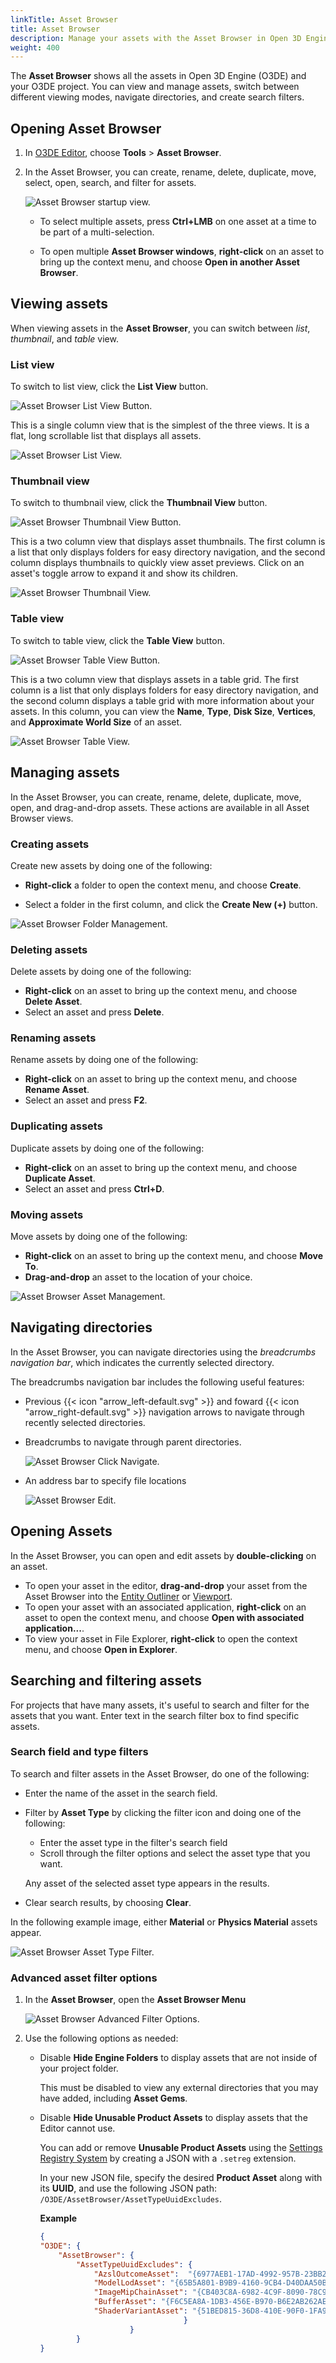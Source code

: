 ```yaml
---
linkTitle: Asset Browser
title: Asset Browser
description: Manage your assets with the Asset Browser in Open 3D Engine (O3DE).
weight: 400
---
```


The **Asset Browser** shows all the assets in Open 3D Engine (O3DE) and your O3DE project. You can view and manage assets, switch between different viewing modes, navigate directories, and create search filters.

## Opening Asset Browser

1. In [O3DE Editor](/docs/user-guide/editor/), choose **Tools** > **Asset Browser**.

1. In the Asset Browser, you can create, rename, delete, duplicate, move, select, open, search, and filter for assets.

     ![Asset Browser startup view.](/images/user-guide/assetbrowser/asset-browser-welcome.png)

    - To select multiple assets, press **Ctrl+LMB** on one asset at a time to be part of a multi-selection.

    - To open multiple **Asset Browser windows**, **right-click** on an asset to bring up the context menu, and choose **Open in another Asset Browser**.

## Viewing assets

When viewing assets in the **Asset Browser**, you can switch between *list*, *thumbnail*, and *table* view.

### List view

To switch to list view, click the **List View** button.

![Asset Browser List View Button.](/images/user-guide/assetbrowser/list-view-button.png)

This is a single column view that is the simplest of the three views. It is a flat, long scrollable list that displays all assets.

![Asset Browser List View.](/images/user-guide/assetbrowser/list-view.png)

### Thumbnail view

To switch to thumbnail view, click the **Thumbnail View** button.

![Asset Browser Thumbnail View Button.](/images/user-guide/assetbrowser/thumbnail-view-button.png)

This is a two column view that displays asset thumbnails. The first column is a list that only displays folders for easy directory navigation, and the second column displays thumbnails to quickly view asset previews. Click on an asset's toggle arrow to expand it and show its children.

![Asset Browser Thumbnail View.](/images/user-guide/assetbrowser/thumbnail-view.png)

### Table view

To switch to table view, click the **Table View** button.
    
![Asset Browser Table View Button.](/images/user-guide/assetbrowser/table-view-button.png)

This is a two column view that displays assets in a table grid. The first column is a list that only displays folders for easy directory navigation, and the second column displays a table grid with more information about your assets. In this column, you can view the **Name**, **Type**, **Disk Size**, **Vertices**, and **Approximate World Size** of an asset.

![Asset Browser Table View.](/images/user-guide/assetbrowser/table-view.png)

## Managing assets

In the Asset Browser, you can create, rename, delete, duplicate, move, open, and drag-and-drop assets. These actions are available in all Asset Browser views.

### Creating assets
Create new assets by doing one of the following:

- **Right-click** a folder to open the context menu, and choose **Create**.

- Select a folder in the first column, and click the **Create New (+)** button.

![Asset Browser Folder Management.](/images/user-guide/assetbrowser/folder-context-menu.png)

### Deleting assets

Delete assets by doing one of the following:

- **Right-click** on an asset to bring up the context menu, and choose **Delete Asset**. 
- Select an asset and press **Delete**.

### Renaming assets

Rename assets by doing one of the following:

- **Right-click** on an asset to bring up the context menu, and choose **Rename Asset**. 
- Select an asset and press **F2**.

### Duplicating assets

Duplicate assets by doing one of the following:

- **Right-click** on an asset to bring up the context menu, and choose **Duplicate Asset**. 
- Select an asset and press **Ctrl+D**.

### Moving assets
Move assets by doing one of the following:

- **Right-click** on an asset to bring up the context menu, and choose **Move To**. 
- **Drag-and-drop** an asset to the location of your choice.

![Asset Browser Asset Management.](/images/user-guide/assetbrowser/asset-management.png)

## Navigating directories

In the Asset Browser, you can navigate directories using the *breadcrumbs navigation bar*, which indicates the currently selected directory.

The breadcrumbs navigation bar includes the following useful features:

- Previous {{< icon "arrow_left-default.svg" >}} and foward {{< icon "arrow_right-default.svg" >}} navigation arrows to navigate through recently selected directories.
- Breadcrumbs to navigate through parent directories.

    ![Asset Browser Click Navigate.](/images/user-guide/assetbrowser/breadcrumbs-click-navigate.png)

- An address bar to specify file locations

    ![Asset Browser Edit.](/images/user-guide/assetbrowser/breadcrumbs-edit.png)

## Opening Assets

In the Asset Browser, you can open and edit assets by **double-clicking** on an asset.

- To open your asset in the editor, **drag-and-drop** your asset from the Asset Browser into the [Entity Outliner](/docs/user-guide/editor/entity-outliner/) or [Viewport](/docs/user-guide/editor/viewport/).
- To open your asset with an associated application, **right-click** on an asset to open the context menu, and choose **Open with associated application...**.
- To view your asset in File Explorer, **right-click** to open the context menu, and choose **Open in Explorer**.

## Searching and filtering assets

For projects that have many assets, it's useful to search and filter for the assets that you want. Enter text in the search filter box to find specific assets.

### Search field and type filters

To search and filter assets in the Asset Browser, do one of the following:
- Enter the name of the asset in the search field.

- Filter by **Asset Type** by clicking the filter icon and doing one of the following:

  - Enter the asset type in the filter's search field 
  - Scroll through the filter options and select the asset type that you want. 
  
  Any asset of the selected asset type appears in the results.

- Clear search results, by choosing **Clear**.

In the following example image, either **Material** or **Physics Material** assets appear.

![Asset Browser Asset Type Filter.](/images/user-guide/assetbrowser/asset-type-filter.png)

### Advanced asset filter options

1. In the **Asset Browser**, open the **Asset Browser Menu**

    ![Asset Browser Advanced Filter Options.](/images/user-guide/assetbrowser/advanced-filter-options.png)

2. Use the following options as needed:

   - Disable **Hide Engine Folders** to display assets that are not inside of your project folder.
     
        This must be disabled to view any external directories that you may have added, including **Asset Gems**.

   - Disable **Hide Unusable Product Assets** to display assets that the Editor cannot use.

        You can add or remove **Unusable Product Assets** using the  [Settings Registry System](/docs/user-guide/settings) by creating a JSON with a `.setreg` extension.

        In your new JSON file, specify the desired **Product Asset** along with its **UUID**, and use the following JSON path: `/O3DE/AssetBrowser/AssetTypeUuidExcludes`. 
        
        **Example**

        ```json
        {
        "O3DE": {
            "AssetBrowser": {
                "AssetTypeUuidExcludes": {
                    "AzslOutcomeAsset":  "{6977AEB1-17AD-4992-957B-23BB2E85B18B}",
                    "ModelLodAsset": "{65B5A801-B9B9-4160-9CB4-D40DAA50B15C}",
                    "ImageMipChainAsset": "{CB403C8A-6982-4C9F-8090-78C9C36FBEDB}", 
                    "BufferAsset": "{F6C5EA8A-1DB3-456E-B970-B6E2AB262AED}", 
                    "ShaderVariantAsset": "{51BED815-36D8-410E-90F0-1FA9FF765FBA}"
                                        }
                            }
                }
        }
        ```

